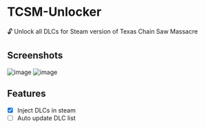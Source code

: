 # TCSM-Unlocker
🔓 Unlock all DLCs for Steam version of Texas Chain Saw Massacre

## Screenshots
![image](https://github.com/0xsharkboy/TCSM-Unlocker/assets/58356637/27cbde1e-d1b9-431b-a6f3-b0df011e8517)
![image](https://github.com/0xsharkboy/TCSM-Unlocker/assets/58356637/9ced1bfb-710c-4d6e-977f-f3553babf6ed)

## Features
 - [x] Inject DLCs in steam
 - [ ] Auto update DLC list
